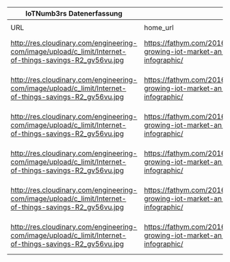 |IoTNumb3rs Datenerfassung|||||||||||
| ---- | ---- | ---- | ---- | ---- | ---- | ---- | ---- | ---- | ---- | ---- |
||||||||||||
|URL|home_url|filename|device_class|device_count|market_class|market_volume|prognosis_year|publication_year|authorship_class|Dropbox folder|
|http://res.cloudinary.com/engineering-com/image/upload/c_limit/Internet-of-things-savings-R2_gv56vu.jpg|https://fathym.com/2016/04/the-growing-iot-market-an-infographic/|file2_Internet-of-things-savings-R2_gv56vu.jpg|generic IoT|50000000000|||2020|2016|blogger|marielledemuth/20181106-0000|
|http://res.cloudinary.com/engineering-com/image/upload/c_limit/Internet-of-things-savings-R2_gv56vu.jpg|https://fathym.com/2016/04/the-growing-iot-market-an-infographic/|file2_Internet-of-things-savings-R2_gv56vu.jpg|||value|1.9E+13|2026|2016|blogger|marielledemuth/20181106-0000|
|http://res.cloudinary.com/engineering-com/image/upload/c_limit/Internet-of-things-savings-R2_gv56vu.jpg|https://fathym.com/2016/04/the-growing-iot-market-an-infographic/|file2_Internet-of-things-savings-R2_gv56vu.jpg|Smart Home|100000000|||2020|2016|blogger|marielledemuth/20181106-0000|
|http://res.cloudinary.com/engineering-com/image/upload/c_limit/Internet-of-things-savings-R2_gv56vu.jpg|https://fathym.com/2016/04/the-growing-iot-market-an-infographic/|file2_Internet-of-things-savings-R2_gv56vu.jpg|Smart meters|1100000000|||2022|2016|blogger|marielledemuth/20181106-0000|
|http://res.cloudinary.com/engineering-com/image/upload/c_limit/Internet-of-things-savings-R2_gv56vu.jpg|https://fathym.com/2016/04/the-growing-iot-market-an-infographic/|file2_Internet-of-things-savings-R2_gv56vu.jpg|||world output|1.42E+13|2030|2016|blogger|marielledemuth/20181106-0000|
|http://res.cloudinary.com/engineering-com/image/upload/c_limit/Internet-of-things-savings-R2_gv56vu.jpg|https://fathym.com/2016/04/the-growing-iot-market-an-infographic/|file2_Internet-of-things-savings-R2_gv56vu.jpg|||global GDP|1.5E+13|2036|2016|bloger|marielledemuth/20181106-0000|
